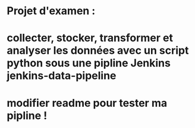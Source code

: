 # Projet d'examen :
# collecter, stocker, transformer et analyser les données avec un script python sous une pipline Jenkins jenkins-data-pipeline
# modifier readme pour tester ma pipline !